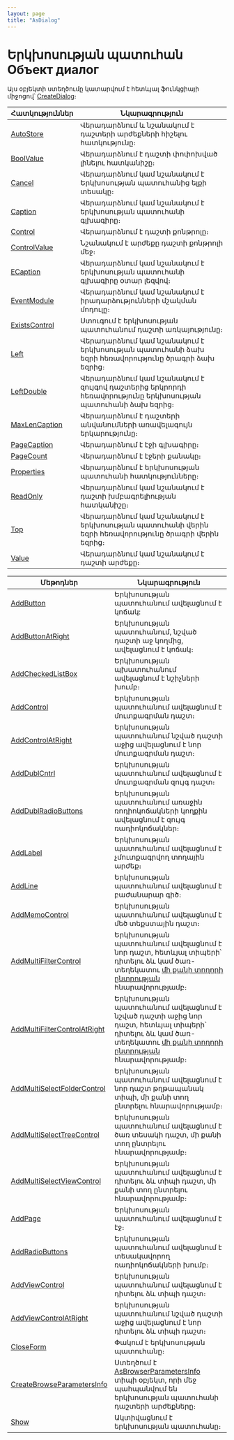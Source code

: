 ```yaml
---
layout: page
title: "AsDialog"
---
```





# Երկխոսության պատուհան Объект диалог 

Այս օբյեկտի ստեղծումը կատարվում է հետևյալ ֆունկցիայի միջոցով՝ [CreateDialog](Functions/InterfaceManagment/CreateDialog.html)։


|Հատկություններ|Նկարագրություն|
|--|--|
|[AutoStore](AsDialog/AutoStore.md) | Վերադարձնում և նշանակում է դաշտերի արժեքների հիշելու հատկությունը։|
|[BoolValue](AsDialog/BoolValue.md) |Վերադարձնում է  դաշտի փոփոխված լինելու հատկանիշը։|
|[Cancel](AsDialog/Cancel.md) |  Վերադարձնում կամ նշանակում է Երկխոսության պատուհանից ելքի տեսակը։|
|[Caption](AsDialog/Caption.md) |Վերադարձնում կամ նշանակում է  երկխոսության պատուհանի գլխագիրը։|
|[Control](AsDialog/Control.md) |Վերադարձնում է դաշտի քոնթրոլը։|
|[ControlValue](AsDialog/ControlValue_D.md) |Նշանակում է արժեքը դաշտի քոնթրոլի մեջ։|
|[ECaption](AsDialog/ECaption.md) | Վերադարձնում կամ նշանակում է  երկխոսության պատուհանի գլխագիրը օտար լեզվով։|
|[EventModule](AsDialog/EventModule.md) |Վերադարձնում կամ նշանակում է իրադարձությունների մշակման  մոդուլը։|
|[ExistsControl](AsDialog/ExistsControl.md) |  Ստուգում է երկխոսության պատուհանում դաշտի առկայությունը։|
|[Left](AsDialog/Left.md) |Վերադարձնում կամ նշանակում է երկխոսության պատուհանի ձախ եզրի հեռավորությունը ծրագրի ձախ եզրից։|
|[LeftDouble](AsDialog/LeftDouble.md) | Վերադարձնում կամ նշանակում է զույգով դաշտերից երկրորդի  հեռավորությունը երկխոսության պատուհանի ձախ եզրից։|
|[MaxLenCaption](AsDialog/MaxLenCaption.md) | Վերադարձնում է դաշտերի  անվանումների առավելագույն երկարությունը։|
|[PageCaption](AsDialog/PageCaption.md) |Վերադարձնում է էջի գլխագիրը։|
|[PageCount](AsDialog/PageCount.md) |Վերադարձնում է էջերի քանակը։|
|[Properties](AsDialog/Properties.md) |Վերադարձնում է երկխոսության պատուհանի հատկությունները։|
|[ReadOnly](AsDialog/ReadOnly.md) | Վերադարձնում կամ նշանակում է դաշտի  խմբագրելիության հատկանիշը։|
|[Top](AsDialog/Top.md) | Վերադարձնում կամ նշանակում է երկխոսության պատուհանի վերին եզրի հեռավորությունը ծրագրի վերին եզրից։|
|[Value](AsDialog/Value.md) | Վերադարձնում կամ նշանակում է դաշտի արժեքը։|

|Մեթոդներ|Նկարագրություն|
|--|--|
|[AddButton](AsDialog/AddButton.md) | Երկխոսության պատուհանում ավելացնում է կոճակ:|
|[AddButtonAtRight](AsDialog/AddButtonAtRight.md) |Երկխոսության պատուհանում, նշված դաշտի աջ կողմից, ավելացնում է կոճակ։|
|[AddCheckedListBox](AsDialog/AddCheckedListBox.md)|Երկխոսության պխատուհանում ավելացնում է նշիչների խումբ։ |
|[AddControl](AsDialog/AddControl.md) | Երկխոսության պատուհանում ավելացնում է մուտքագրման դաշտ։|
|[AddControlAtRight](AsDialog/AddControlAtRight.md) |Երկխոսության պատուհանում նշված դաշտի աջից ավելացնում է նոր մուտքագրման դաշտ։|
|[AddDublCntrl](AsDialog/AddDublCntrl.md) | Երկխոսության պատուհանում ավելացնում է մուտքագրման զույգ դաշտ։|
|[AddDublRadioButtons](AsDialog/AddDublRadioButtons.md) |Երկխոսության պատուհանում առաջին ռոդիոկոճակների կողքին  ավելացնում է զույգ ռադիոկոճակներ։|
|[AddLabel](AsDialog/AddLabel.md) | Երկխոսության պատուհանում ավելացնում է չմուտքագրվող տողային արժեք։|
|[AddLine](AsDialog/AddLine.md) | Երկխոսության պատուհանում ավելացնում է բաժանարար գիծ։|
|[AddMemoControl](AsDialog/AddMemoControl.md) | Երկխոսության պատուհանում ավելացնում է մեծ տեքստային դաշտ։|
|[AddMultiFilterControl](AsDialog/AddMultiFilterControl.md) | Երկխոսության պատուհանում ավելացնում է նոր դաշտ, հետևյալ տիպերի՝ դիտելու ձև կամ  ծառ-տեղեկատու [մի քանի տողորի ընտրության](AsModalBrowser/MultiSelect.md) հնարավորությամբ։|
|[AddMultiFilterControlAtRight](AsDialog/AddMultiFilterControlAtRight.md) | Երկխոսության պատուհանում ավելացնում է նշված դաշտի աջից նոր դաշտ, հետևյալ տիպերի՝ դիտելու ձև կամ  ծառ-տեղեկատու [մի քանի տողորի ընտրության](AsModalBrowser/MultiSelect.md) հնարավորությամբ։|
|[AddMultiSelectFolderControl](AsDialog/AddMultiSelectFolderControl.md) |Երկխոսության պատուհանում ավելացնում է նոր դաշտ թղթապանակ տիպի, մի քանի տող ընտրելու հնարավորությամբ։|
|[AddMultiSelectTreeControl](AsDialog/AddMultiSelectTreeControl.md) | Երկխոսության պատուհանում ավելացնում է ծառ տեսակի դաշտ, մի քանի տող ընտրելու հնարավորությամբ։|
|[AddMultiSelectViewControl](AsDialog/AddMultiSelectViewControl.md) |Երկխոսության պատուհանում ավելացնում է դիտելու ձև տիպի դաշտ, մի քանի տող ընտրելու հնարավորությամբ։|
|[AddPage](AsDialog/AddPage.md) |Երկխոսության պատուհանում ավելացնում է էջ։|
|[AddRadioButtons](AsDialog/AddRadioButtons.md) | Երկխոսության պատուհանում ավելացնում է տեսակավորող ռադիոկոճակների խումբ։|
|[AddViewControl](AsDialog/AddViewControl.md) | Երկխոսության պատուհանում ավելացնում է դիտելու ձև տիպի դաշտ։|
|[AddViewControlAtRight](AsDialog/AddViewControlAtRight.md) | Երկխոսության պատուհանում նշված դաշտի աջից ավելացնում է նոր դիտելու ձև տիպի  դաշտ։|
|[CloseForm](AsDialog/CloseForm.md) | Փակում է երկխոսության պատուհանը։|
|[CreateBrowseParametersInfo](AsDialog/CreateBrowseParametersInfo.md) | Ստեղծում է [AsBrowserParametersInfo](AsBrowserParametersInfo.html) տիպի օբյեկտ, որի մեջ պահպանվում են երկխոսության պատուհանի դաշտերի արժեքները։|
|[Show](AsDialog/Show.md) |Ակտիվացնում է երկխոսության պատուհանը։|
